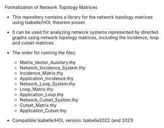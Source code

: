 Formalization of Network Topology Matrices

- This repository contains a library for the network topology matrices using Isabelle/HOL theorem prover.
- It can be used for analyzing network systems represented by directed graphs
  using network topology matrices, including the incidence, loop and cutset matrices.

- The order for running the files:
  - Matrix_Vector_Auixilary.thy
  - Network_Incidence_System.thy
  - Incidence_Matrix.thy
  - Application_Incidence.thy
  - Network_Loop_System.thy
  - Loop_Matrix.thy
  - Application_Loop.thy
  - Network_Cutset_System.thy
  - Cutset_Matrix.thy
  - Application_Cutset.thy

- Compatible Isabelle/HOL version: Isabelle2022 (and 2021)

  

 
